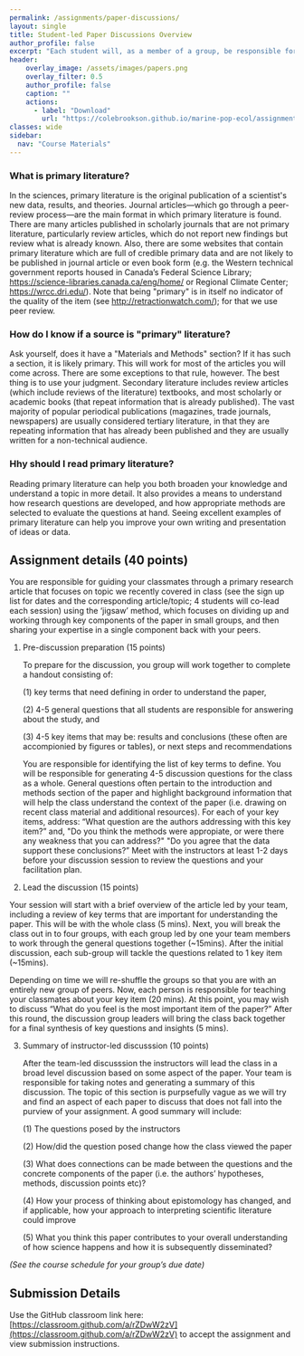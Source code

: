 ```yaml
---
permalink: /assignments/paper-discussions/
layout: single
title: Student-led Paper Discussions Overview
author_profile: false
excerpt: "Each student will, as a member of a group, be responsible for a deep reading and leading the discussion of one paper at some point in the course"
header:
    overlay_image: /assets/images/papers.png
    overlay_filter: 0.5
    author_profile: false
    caption: ""
    actions:
      - label: "Download"
        url: "https://colebrookson.github.io/marine-pop-ecol/assignments/paper-discussions.pdf"
classes: wide
sidebar:
  nav: "Course Materials"
---
```


### What is primary literature?  

In the sciences, primary literature is the original publication of a scientist's new data, results, and theories. Journal articles—which go through a peer-review process—are the main format in which primary literature is found. There are many articles published in scholarly journals that are not primary literature, particularly review articles, which do not report new findings but review what is already known. Also, there are some websites that contain primary literature which are full of credible primary data and are not likely to be published in journal article or even book form (e.g. the Western technical government reports housed in Canada’s Federal Science Library; https://science-libraries.canada.ca/eng/home/ or Regional Climate Center; https://wrcc.dri.edu/). Note that being "primary" is in itself no indicator of the quality of the item (see http://retractionwatch.com/); for that we use peer review.

### How do I know if a source is "primary" literature?

Ask yourself, does it have a "Materials and Methods" section?  If it has such a section, it is likely primary. This will work for most of the articles you will come across.  There are some exceptions to that rule, however. The best thing is to use your judgment.  Secondary literature includes review articles (which include reviews of the literature) textbooks, and most scholarly or academic books (that repeat information that is already published).  The vast majority of popular periodical publications (magazines, trade journals, newspapers) are usually considered tertiary literature, in that they are repeating information that has already been published and they are usually written for a non-technical audience.

### Hhy should I read primary literature? 

Reading primary literature can help you both broaden your knowledge and understand a topic in more detail. It also provides a means to understand how research questions are developed, and how appropriate methods are selected to evaluate the questions at hand. Seeing excellent examples of primary literature can help you improve your own writing and presentation of ideas or data. 

## Assignment details (40 points)

You are responsible for guiding your classmates through a primary research article that focuses on topic we recently covered in class (see the sign up list for dates and the corresponding article/topic; 4 students will co-lead each session) using the ‘jigsaw’ method, which focuses on dividing up and working through key components of the paper in small groups, and then sharing your expertise in a single component back with your peers.

1. Pre-discussion preparation (15 points)

    To prepare for the discussion, you group will work together to complete a handout consisting of: 

    (1) key terms that need defining in order to understand the paper, 
    
    (2) 4-5 general questions that all students are responsible for answering about the study, and 
    
    (3) 4-5 key items that may be: results and conclusions (these often are accompionied by figures or tables), or next steps and recommendations

    You are responsible for identifying the list of key terms to define. You will be responsible for generating 4-5 discussion questions for the class as a whole. General questions often pertain to the introduction and methods section of the paper and highlight background information that will help the class understand the context of the paper (i.e. drawing on recent class material and additional resources). For each of your key items, address: “What question are the authors addressing with this key item?” and, "Do you think the methods were appropiate, or were there any weakness that you can address?" "Do you agree that the data support these conclusions?” Meet with the instructors at least 1-2 days before your discussion session to review the questions and your facilitation plan. 
2. Lead the discussion (15 points)

Your session will start with a brief overview of the article led by your team, including a review of key terms that are important for understanding the paper. This will be with the whole class (5 mins). Next, you will break the class out in to four groups, with each group led by one your team members to work through the general questions together (~15mins). After the initial discussion, each sub-group will tackle the questions related to 1 key item (~15mins). 

Depending on time we will re-shuffle the groups so that you are with an entirely new group of peers. Now, each person is responsible for teaching your classmates about your key item (20 mins). At this point, you may wish to discuss “What do you feel is the most important item of the paper?”  After this round, the discussion group leaders will bring the class back together for a final synthesis of key questions and insights (5 mins). 

3. Summary of instructor-led discusssion (10 points)

    After the team-led discusssion the instructors will lead the class in a broad level discussion based on some aspect of the paper. Your team is responsible for taking notes and generating a summary of this discussion. The topic of this section is purpsefully vague as we will try and find an aspect of each paper to discuss that does not fall into the purview of your assignment. 
    A good summary will include:

    (1) The questions posed by the instructors

    (2) How/did the question posed change how the class viewed the paper

    (3) What does connections can be made between the questions and the concrete components of the paper (i.e. the authors’ hypotheses, methods, discussion points etc)?
    
    (4) How your process of thinking about epistomology has changed, and if applicable, how your approach to interpreting scientific literature could improve
    
    (5) What you think this paper contributes to your overall understanding of how science happens and how it is subsequently disseminated?

*(See the course schedule for your group’s due date)*

## Submission Details

Use the GitHub classroom link here: [https://classroom.github.com/a/rZDwW2zV](https://classroom.github.com/a/rZDwW2zV) to accept the assignment and view submission instructions. 

